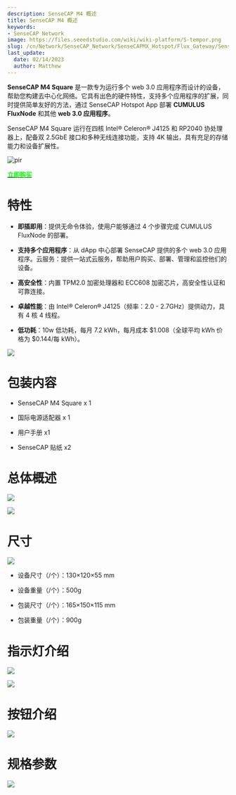 ```yaml
---
description: SenseCAP M4 概述
title: SenseCAP M4 概述
keywords:
- SenseCAP Network
image: https://files.seeedstudio.com/wiki/wiki-platform/S-tempor.png
slug: /cn/Network/SenseCAP_Network/SenseCAPMX_Hotspot/Flux_Gateway/SenseCAP_M4_Square/SenseCAP_M4_Overview
last_update:
  date: 02/14/2023
  author: Matthew
---
```


**SenseCAP M4 Square** 是一款专为运行多个 web 3.0 应用程序而设计的设备，帮助您构建去中心化网络。它具有出色的硬件特性，支持多个应用程序的扩展，同时提供简单友好的方法，通过 SenseCAP Hotspot App 部署 **CUMULUS FluxNode** 和其他 **web 3.0 应用程序**。

SenseCAP M4 Square 运行在四核 Intel® Celeron® J4125 和 RP2040 协处理器上，配备双 2.5GbE 接口和多种无线连接功能，支持 4K 输出，具有充足的存储能力和设备扩展性。

<p style={{textAlign: 'center'}}><img src="https://www.sensecapmx.com/wp-content/uploads/2022/12/Pasted-into-Overview.png" alt="pir" width={600} height="auto" /></p>

<div class="get_one_now_container" style={{textAlign: 'center'}}>
    <a class="get_one_now_item" href="https://www.seeedstudio.com/SenseCAP-M4-Sqaure-Bundle.html" target="_blank">
            <strong><span><font color={'FFFFFF'} size={"4"}> 立即购买 </font></span></strong>
    </a>
</div>

**特性**
============

- **即插即用**：提供无命令体验，使用户能够通过 4 个步骤完成 CUMULUS FluxNode 的部署。

- **支持多个应用程序**：从 dApp 中心部署 SenseCAP 提供的多个 web 3.0 应用程序。云服务：提供一站式云服务，帮助用户购买、部署、管理和监控他们的设备。

- **高安全性**：内置 TPM2.0 加密处理器和 ECC608 加密芯片，高安全性认证和可靠连接。

- **卓越性能**：由 Intel® Celeron® J4125（频率：2.0 - 2.7GHz）提供动力，具有 4 核 4 线程。

- **低功耗**：10w 低功耗，每月 7.2 kWh，每月成本 \$1.008（全球平均 kWh 价格为 \$0.144/每 kWh）。

![](https://www.sensecapmx.com/wp-content/uploads/2022/12/Pasted-into-Overview-1.png)

**包装内容**
====================

- SenseCAP M4 Square x 1

- 国际电源适配器 x 1

- 用户手册 x1

- SenseCAP 贴纸 x2

**总体概述**
====================

![](https://www.sensecapmx.com/wp-content/uploads/2022/12/Pasted-into-Overview-2.png)

![](https://www.sensecapmx.com/wp-content/uploads/2022/12/Pasted-into-Overview-5.png)

**尺寸**
==============

![](https://www.sensecapmx.com/wp-content/uploads/2022/12/Pasted-into-Overview-6.png)

- 设备尺寸（/个）：130×120×55 mm

- 设备重量（/个）：500g

- 包装尺寸（/个）：165×150×115 mm

- 包装重量（/个）：900g

**指示灯介绍**
==========================

![](https://www.sensecapmx.com/wp-content/uploads/2022/12/Pasted-into-Overview-7.png)

![](https://www.sensecapmx.com/wp-content/uploads/2022/12/Pasted-into-Overview-8.png)

**按钮介绍**
=======================

![](https://www.sensecapmx.com/wp-content/uploads/2022/12/Pasted-into-Overview-9.png)

**规格参数**
=================

![](https://www.sensecapmx.com/wp-content/uploads/2022/12/Pasted-into-Overview-10.png)
